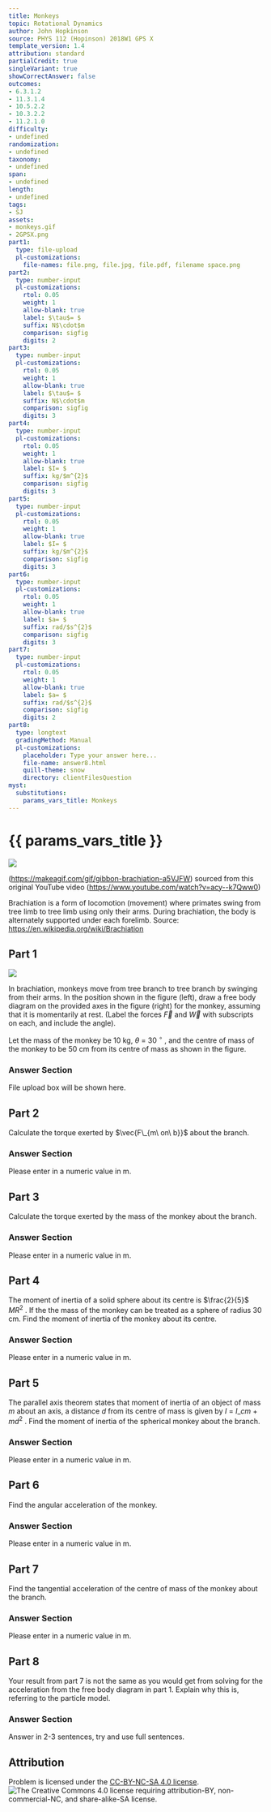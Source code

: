 ```yaml
---
title: Monkeys
topic: Rotational Dynamics
author: John Hopkinson
source: PHYS 112 (Hopinson) 2018W1 GPS X
template_version: 1.4
attribution: standard
partialCredit: true
singleVariant: true
showCorrectAnswer: false
outcomes:
- 6.3.1.2
- 11.3.1.4
- 10.5.2.2
- 10.3.2.2
- 11.2.1.0
difficulty:
- undefined
randomization:
- undefined
taxonomy:
- undefined
span:
- undefined
length:
- undefined
tags:
- SJ
assets:
- monkeys.gif
- 2GPSX.png
part1:
  type: file-upload
  pl-customizations:
    file-names: file.png, file.jpg, file.pdf, filename space.png
part2:
  type: number-input
  pl-customizations:
    rtol: 0.05
    weight: 1
    allow-blank: true
    label: $\tau$= $
    suffix: N$\cdot$m
    comparison: sigfig
    digits: 2
part3:
  type: number-input
  pl-customizations:
    rtol: 0.05
    weight: 1
    allow-blank: true
    label: $\tau$= $
    suffix: N$\cdot$m
    comparison: sigfig
    digits: 3
part4:
  type: number-input
  pl-customizations:
    rtol: 0.05
    weight: 1
    allow-blank: true
    label: $I= $
    suffix: kg/$m^{2}$
    comparison: sigfig
    digits: 3
part5:
  type: number-input
  pl-customizations:
    rtol: 0.05
    weight: 1
    allow-blank: true
    label: $I= $
    suffix: kg/$m^{2}$
    comparison: sigfig
    digits: 3
part6:
  type: number-input
  pl-customizations:
    rtol: 0.05
    weight: 1
    allow-blank: true
    label: $a= $
    suffix: rad/$s^{2}$
    comparison: sigfig
    digits: 3
part7:
  type: number-input
  pl-customizations:
    rtol: 0.05
    weight: 1
    allow-blank: true
    label: $a= $
    suffix: rad/$s^{2}$
    comparison: sigfig
    digits: 2
part8:
  type: longtext
  gradingMethod: Manual
  pl-customizations:
    placeholder: Type your answer here...
    file-name: answer8.html
    quill-theme: snow
    directory: clientFilesQuestion
myst:
  substitutions:
    params_vars_title: Monkeys
---
```

# {{ params_vars_title }}
<img src="monkeys.gif">

(https://makeagif.com/gif/gibbon-brachiation-a5VJFW) sourced from this original YouTube video (https://www.youtube.com/watch?v=acy--k7Qww0)

Brachiation is a form of locomotion (movement) where primates swing from tree limb to tree limb using only their arms. During brachiation, the body is alternately supported under each forelimb.
Source: https://en.wikipedia.org/wiki/Brachiation

## Part 1

<img src="2GPSX.png">

In brachiation, monkeys move from tree branch to tree branch by swinging from their arms. In the position shown in the figure (left), draw a free body diagram on the provided axes in the figure (right) for the monkey, assuming that it is momentarily at rest. (Label the forces $\vec{F}$ and $\vec{W}$ with subscripts on each, and include the angle).

Let the mass of the monkey be 10 kg, $\theta$ = 30 $^{\circ}$ , and the centre of mass of the monkey to be 50 cm from its centre of mass as shown in the figure.

### Answer Section

File upload box will be shown here.

## Part 2

Calculate the torque exerted by $\vec{F\_{m\ on\ b}}$ about the branch.

### Answer Section

Please enter in a numeric value in m.

## Part 3

Calculate the torque exerted by the mass of the monkey about the branch.

### Answer Section

Please enter in a numeric value in m.

## Part 4

The moment of inertia of a solid sphere about its centre is $\frac{2}{5}$ $M$$R^{2}$ . If the the mass of the monkey can be treated as a sphere of radius 30 cm. Find the moment of inertia of the monkey about its centre.

### Answer Section

Please enter in a numeric value in m.

## Part 5

The parallel axis theorem states that moment of inertia of an object of mass $m$ about an axis, a distance $d$ from its centre of mass is given by $I$ = $I\_{cm}$ + $m$$d^{2}$ . Find the moment of inertia of the spherical monkey about the branch.

### Answer Section

Please enter in a numeric value in m.

## Part 6

Find the angular acceleration of the monkey.

### Answer Section

Please enter in a numeric value in m.

## Part 7

Find the tangential acceleration of the centre of mass of the monkey about the branch.

### Answer Section

Please enter in a numeric value in m.

## Part 8

Your result from part 7 is not the same as you would get from solving for the acceleration from the free body diagram in part 1. Explain why this is, referring to the particle model.

### Answer Section

Answer in 2-3 sentences, try and use full sentences.

## Attribution

Problem is licensed under the [CC-BY-NC-SA 4.0 license](https://creativecommons.org/licenses/by-nc-sa/4.0/).<br> ![The Creative Commons 4.0 license requiring attribution-BY, non-commercial-NC, and share-alike-SA license.](https://raw.githubusercontent.com/firasm/bits/master/by-nc-sa.png)